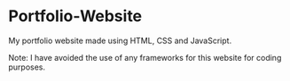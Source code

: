 # Portfolio-Website
My portfolio website made using HTML, CSS and JavaScript. 

Note: I have avoided the use of any frameworks for this website for coding purposes.

	
